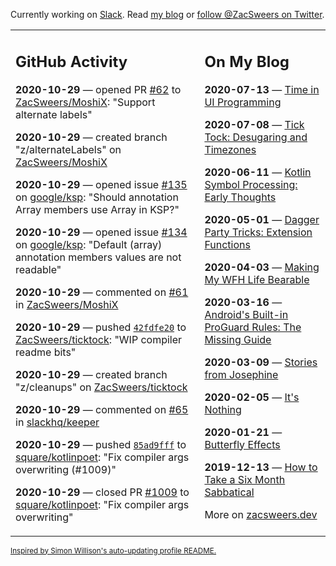 Currently working on [Slack](https://slack.com/). Read [my blog](https://zacsweers.dev/) or [follow @ZacSweers on Twitter](https://twitter.com/ZacSweers).

<table><tr><td valign="top" width="60%">

## GitHub Activity
<!-- githubActivity starts -->
**2020-10-29** — opened PR [#62](https://api.github.com/repos/ZacSweers/MoshiX/pulls/62) to [ZacSweers/MoshiX](https://api.github.com/repos/ZacSweers/MoshiX): "Support alternate labels"

**2020-10-29** — created branch "z/alternateLabels" on [ZacSweers/MoshiX](https://api.github.com/repos/ZacSweers/MoshiX)

**2020-10-29** — opened issue [#135](https://api.github.com/repos/google/ksp/issues/135) on [google/ksp](https://api.github.com/repos/google/ksp): "Should annotation Array members use Array in KSP?"

**2020-10-29** — opened issue [#134](https://api.github.com/repos/google/ksp/issues/134) on [google/ksp](https://api.github.com/repos/google/ksp): "Default (array) annotation members values are not readable"

**2020-10-29** — commented on [#61](https://github.com/ZacSweers/MoshiX/issues/61#issuecomment-719089899) in [ZacSweers/MoshiX](https://api.github.com/repos/ZacSweers/MoshiX)

**2020-10-29** — pushed [`42fdfe20`](https://github.com/ZacSweers/ticktock/commit/42fdfe20f391b1a4f74001db15a91b824086bace) to [ZacSweers/ticktock](https://api.github.com/repos/ZacSweers/ticktock): "WIP compiler readme bits"

**2020-10-29** — created branch "z/cleanups" on [ZacSweers/ticktock](https://api.github.com/repos/ZacSweers/ticktock)

**2020-10-29** — commented on [#65](https://github.com/slackhq/keeper/issues/65#issuecomment-718927859) in [slackhq/keeper](https://api.github.com/repos/slackhq/keeper)

**2020-10-29** — pushed [`85ad9fff`](https://github.com/square/kotlinpoet/commit/85ad9fffc85c68fbd1e74a8c7a74ce68cda0399a) to [square/kotlinpoet](https://api.github.com/repos/square/kotlinpoet): "Fix compiler args overwriting (#1009)"

**2020-10-29** — closed PR [#1009](https://api.github.com/repos/square/kotlinpoet/pulls/1009) to [square/kotlinpoet](https://api.github.com/repos/square/kotlinpoet): "Fix compiler args overwriting"
<!-- githubActivity ends -->
</td><td valign="top" width="40%">

## On My Blog
<!-- blog starts -->
**2020-07-13** — [Time in UI Programming](https://www.zacsweers.dev/time-in-ui/)

**2020-07-08** — [Tick Tock: Desugaring and Timezones](https://www.zacsweers.dev/ticktock-desugaring-timezones/)

**2020-06-11** — [Kotlin Symbol Processing: Early Thoughts](https://www.zacsweers.dev/kotlin-symbol-processor-early-thoughts/)

**2020-05-01** — [Dagger Party Tricks: Extension Functions](https://www.zacsweers.dev/dagger-party-tricks-extension-functions/)

**2020-04-03** — [Making My WFH Life Bearable](https://www.zacsweers.dev/making-wfh-life-bearable/)

**2020-03-16** — [Android's Built-in ProGuard Rules: The Missing Guide](https://www.zacsweers.dev/android-proguard-rules/)

**2020-03-09** — [Stories from Josephine](https://www.zacsweers.dev/stories-from-josephine/)

**2020-02-05** — [It's Nothing](https://www.zacsweers.dev/its-nothing/)

**2020-01-21** — [Butterfly Effects](https://www.zacsweers.dev/butterfly-effects/)

**2019-12-13** — [How to Take a Six Month Sabbatical](https://www.zacsweers.dev/how-to-take-a-six-month-sabbatical/)
<!-- blog ends -->
More on [zacsweers.dev](https://zacsweers.dev/)
</td></tr></table>

<sub><a href="https://simonwillison.net/2020/Jul/10/self-updating-profile-readme/">Inspired by Simon Willison's auto-updating profile README.</a></sub>